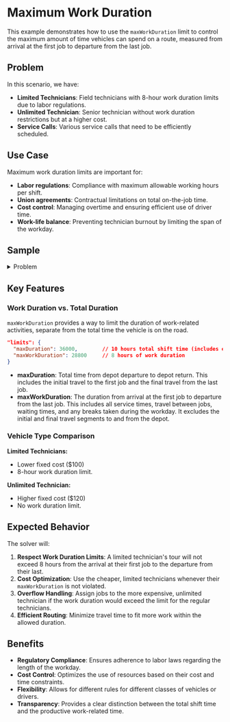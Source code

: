 # Maximum Work Duration

This example demonstrates how to use the `maxWorkDuration` limit to control the maximum amount of time vehicles can spend on a route, measured from arrival at the first job to departure from the last job.

## Problem

In this scenario, we have:

-   **Limited Technicians**: Field technicians with 8-hour work duration limits due to labor regulations.
-   **Unlimited Technician**: Senior technician without work duration restrictions but at a higher cost.
-   **Service Calls**: Various service calls that need to be efficiently scheduled.

## Use Case

Maximum work duration limits are important for:

-   **Labor regulations**: Compliance with maximum allowable working hours per shift.
-   **Union agreements**: Contractual limitations on total on-the-job time.
-   **Cost control**: Managing overtime and ensuring efficient use of driver time.
-   **Work-life balance**: Preventing technician burnout by limiting the span of the workday.

## Sample

<details>
<summary>Problem</summary>

```json
{{#include ../../../../examples/data/pragmatic/basics/max-work-duration.basic.problem.json}}
```

</details>

## Key Features

### Work Duration vs. Total Duration

`maxWorkDuration` provides a way to limit the duration of work-related activities, separate from the total time the vehicle is on the road.

```json
"limits": {
  "maxDuration": 36000,        // 10 hours total shift time (includes everything)
  "maxWorkDuration": 28800     // 8 hours of work duration
}
```

-   **maxDuration**: Total time from depot departure to depot return. This includes the initial travel to the first job and the final travel from the last job.
-   **maxWorkDuration**: The duration from arrival at the first job to departure from the last job. This includes all service times, travel between jobs, waiting times, and any breaks taken during the workday. It excludes the initial and final travel segments to and from the depot.

### Vehicle Type Comparison

**Limited Technicians:**

-   Lower fixed cost ($100)
-   8-hour work duration limit.

**Unlimited Technician:**

-   Higher fixed cost ($120)
-   No work duration limit.

## Expected Behavior

The solver will:

1.  **Respect Work Duration Limits**: A limited technician's tour will not exceed 8 hours from the arrival at their first job to the departure from their last.
2.  **Cost Optimization**: Use the cheaper, limited technicians whenever their `maxWorkDuration` is not violated.
3.  **Overflow Handling**: Assign jobs to the more expensive, unlimited technician if the work duration would exceed the limit for the regular technicians.
4.  **Efficient Routing**: Minimize travel time to fit more work within the allowed duration.

## Benefits

-   **Regulatory Compliance**: Ensures adherence to labor laws regarding the length of the workday.
-   **Cost Control**: Optimizes the use of resources based on their cost and time constraints.
-   **Flexibility**: Allows for different rules for different classes of vehicles or drivers.
-   **Transparency**: Provides a clear distinction between the total shift time and the productive work-related time.
